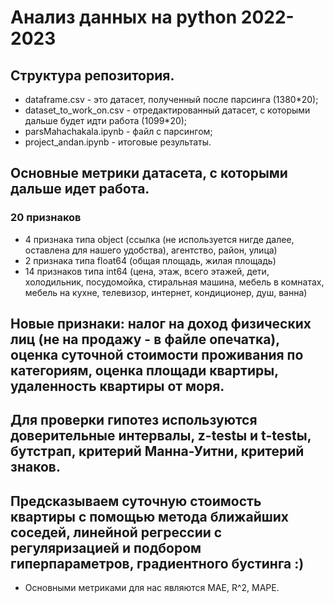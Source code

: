 # Анализ данных на python 2022-2023

## Структура репозитория.
- dataframe.csv - это датасет, полученный после парсинга (1380*20);
- dataset_to_work_on.csv - отредактированный датасет, с которыми дальше будет идти работа (1099*20);
- parsMahachakala.ipynb - файл с парсингом;
- project_andan.ipynb - итоговые результаты.

## Основные метрики датасета, с которыми дальше идет работа.
### 20 признаков
- 4 признака типа object (ссылка (не используется нигде далее, оставлена для нашего удобства), агентство, район, улица)
- 2 признака типа float64 (общая площадь, жилая площадь)
- 14 признаков типа int64 (цена, этаж, всего этажей, дети, холодильник, посудомойка, стиральная машина, мебель в комнатах, мебель на кухне, телевизор, интернет, кондиционер, душ, ванна)

## Новые признаки: налог на доход физических лиц (не на продажу - в файле опечатка), оценка суточной стоимости проживания по категориям, оценка площади квартиры, удаленность квартиры от моря.
## Для проверки гипотез используются доверительные интервалы, z-testы и t-testы, бутстрап, критерий Манна-Уитни, критерий знаков.
## Предсказываем суточную стоимость квартиры с помощью метода ближайших соседей, линейной регрессии с регуляризацией и подбором гиперпараметров, градиентного бустинга :)
  - Основными метриками для нас являются MAE, R^2, MAPE.
